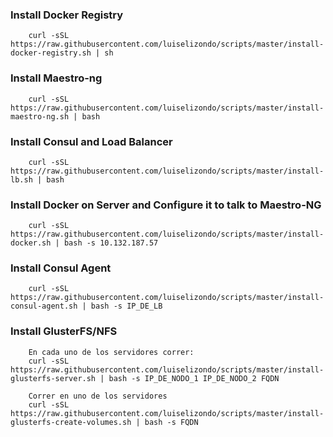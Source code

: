 
### Install Docker Registry
		
		curl -sSL https://raw.githubusercontent.com/luiselizondo/scripts/master/install-docker-registry.sh | sh

### Install Maestro-ng

		curl -sSL https://raw.githubusercontent.com/luiselizondo/scripts/master/install-maestro-ng.sh | bash

### Install Consul and Load Balancer

		curl -sSL https://raw.githubusercontent.com/luiselizondo/scripts/master/install-lb.sh | bash

### Install Docker on Server and Configure it to talk to Maestro-NG

		curl -sSL https://raw.githubusercontent.com/luiselizondo/scripts/master/install-docker.sh | bash -s 10.132.187.57

### Install Consul Agent

		curl -sSL https://raw.githubusercontent.com/luiselizondo/scripts/master/install-consul-agent.sh | bash -s IP_DE_LB

### Install GlusterFS/NFS

		En cada uno de los servidores correr:
		curl -sSL https://raw.githubusercontent.com/luiselizondo/scripts/master/install-glusterfs-server.sh | bash -s IP_DE_NODO_1 IP_DE_NODO_2 FQDN

		Correr en uno de los servidores
		curl -sSL https://raw.githubusercontent.com/luiselizondo/scripts/master/install-glusterfs-create-volumes.sh | bash -s FQDN